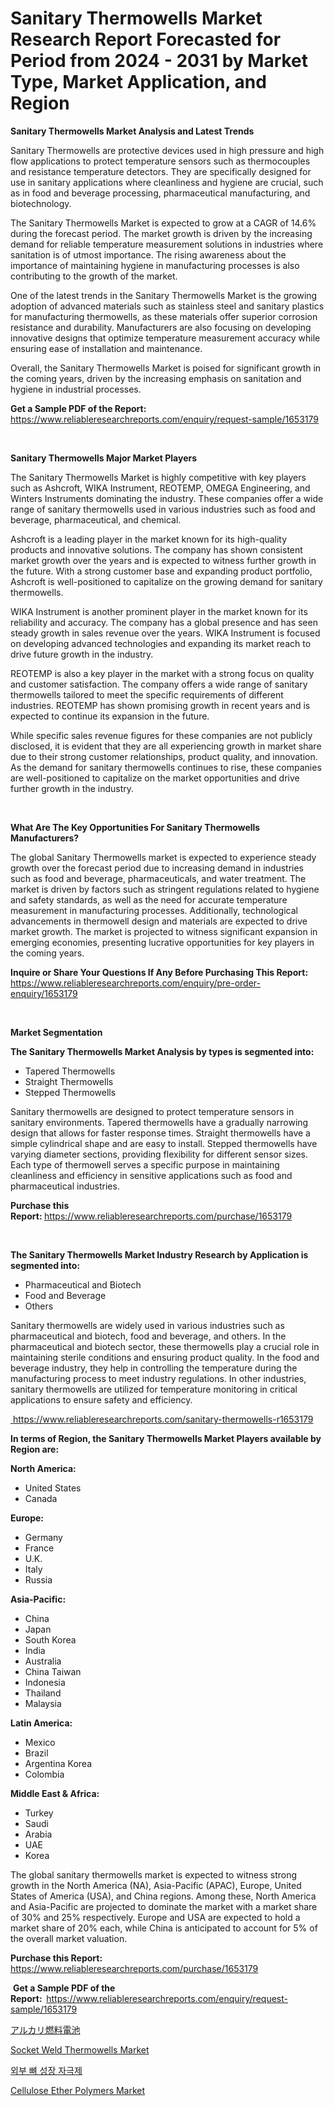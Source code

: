 <p><h1>Sanitary Thermowells Market Research Report Forecasted for Period from 2024 -  2031 by Market Type, Market Application, and Region</h1></p><p><strong>Sanitary Thermowells Market Analysis and Latest Trends</strong></p>
<p><p>Sanitary Thermowells are protective devices used in high pressure and high flow applications to protect temperature sensors such as thermocouples and resistance temperature detectors. They are specifically designed for use in sanitary applications where cleanliness and hygiene are crucial, such as in food and beverage processing, pharmaceutical manufacturing, and biotechnology.</p><p>The Sanitary Thermowells Market is expected to grow at a CAGR of 14.6% during the forecast period. The market growth is driven by the increasing demand for reliable temperature measurement solutions in industries where sanitation is of utmost importance. The rising awareness about the importance of maintaining hygiene in manufacturing processes is also contributing to the growth of the market.</p><p>One of the latest trends in the Sanitary Thermowells Market is the growing adoption of advanced materials such as stainless steel and sanitary plastics for manufacturing thermowells, as these materials offer superior corrosion resistance and durability. Manufacturers are also focusing on developing innovative designs that optimize temperature measurement accuracy while ensuring ease of installation and maintenance.</p><p>Overall, the Sanitary Thermowells Market is poised for significant growth in the coming years, driven by the increasing emphasis on sanitation and hygiene in industrial processes.</p></p>
<p><strong>Get a Sample PDF of the Report:&nbsp;</strong> <a href="https://www.reliableresearchreports.com/enquiry/request-sample/1653179">https://www.reliableresearchreports.com/enquiry/request-sample/1653179</a></p>
<p>&nbsp;</p>
<p><strong>Sanitary Thermowells Major Market Players</strong></p>
<p><p>The Sanitary Thermowells Market is highly competitive with key players such as Ashcroft, WIKA Instrument, REOTEMP, OMEGA Engineering, and Winters Instruments dominating the industry. These companies offer a wide range of sanitary thermowells used in various industries such as food and beverage, pharmaceutical, and chemical.</p><p>Ashcroft is a leading player in the market known for its high-quality products and innovative solutions. The company has shown consistent market growth over the years and is expected to witness further growth in the future. With a strong customer base and expanding product portfolio, Ashcroft is well-positioned to capitalize on the growing demand for sanitary thermowells.</p><p>WIKA Instrument is another prominent player in the market known for its reliability and accuracy. The company has a global presence and has seen steady growth in sales revenue over the years. WIKA Instrument is focused on developing advanced technologies and expanding its market reach to drive future growth in the industry.</p><p>REOTEMP is also a key player in the market with a strong focus on quality and customer satisfaction. The company offers a wide range of sanitary thermowells tailored to meet the specific requirements of different industries. REOTEMP has shown promising growth in recent years and is expected to continue its expansion in the future.</p><p>While specific sales revenue figures for these companies are not publicly disclosed, it is evident that they are all experiencing growth in market share due to their strong customer relationships, product quality, and innovation. As the demand for sanitary thermowells continues to rise, these companies are well-positioned to capitalize on the market opportunities and drive further growth in the industry.</p></p>
<p>&nbsp;</p>
<p><strong>What Are The Key Opportunities For Sanitary Thermowells Manufacturers?</strong></p>
<p><p>The global Sanitary Thermowells market is expected to experience steady growth over the forecast period due to increasing demand in industries such as food and beverage, pharmaceuticals, and water treatment. The market is driven by factors such as stringent regulations related to hygiene and safety standards, as well as the need for accurate temperature measurement in manufacturing processes. Additionally, technological advancements in thermowell design and materials are expected to drive market growth. The market is projected to witness significant expansion in emerging economies, presenting lucrative opportunities for key players in the coming years.</p></p>
<p><strong>Inquire or Share Your Questions If Any Before Purchasing This Report:</strong> <a href="https://www.reliableresearchreports.com/enquiry/pre-order-enquiry/1653179">https://www.reliableresearchreports.com/enquiry/pre-order-enquiry/1653179</a></p>
<p>&nbsp;</p>
<p><strong>Market Segmentation</strong></p>
<p><strong>The Sanitary Thermowells Market Analysis by types is segmented into:</strong></p>
<p><ul><li>Tapered Thermowells</li><li>Straight Thermowells</li><li>Stepped Thermowells</li></ul></p>
<p><p>Sanitary thermowells are designed to protect temperature sensors in sanitary environments. Tapered thermowells have a gradually narrowing design that allows for faster response times. Straight thermowells have a simple cylindrical shape and are easy to install. Stepped thermowells have varying diameter sections, providing flexibility for different sensor sizes. Each type of thermowell serves a specific purpose in maintaining cleanliness and efficiency in sensitive applications such as food and pharmaceutical industries.</p></p>
<p><strong>Purchase this Report:&nbsp;</strong><a href="https://www.reliableresearchreports.com/purchase/1653179">https://www.reliableresearchreports.com/purchase/1653179</a></p>
<p>&nbsp;</p>
<p><strong>The Sanitary Thermowells Market Industry Research by Application is segmented into:</strong></p>
<p><ul><li>Pharmaceutical and Biotech</li><li>Food and Beverage</li><li>Others</li></ul></p>
<p><p>Sanitary thermowells are widely used in various industries such as pharmaceutical and biotech, food and beverage, and others. In the pharmaceutical and biotech sector, these thermowells play a crucial role in maintaining sterile conditions and ensuring product quality. In the food and beverage industry, they help in controlling the temperature during the manufacturing process to meet industry regulations. In other industries, sanitary thermowells are utilized for temperature monitoring in critical applications to ensure safety and efficiency.</p></p>
<p><a href="https://www.reliableresearchreports.com/sanitary-thermowells-r1653179">&nbsp;https://www.reliableresearchreports.com/sanitary-thermowells-r1653179</a></p>
<p><strong>In terms of Region, the Sanitary Thermowells Market Players available by Region are:</strong></p>
<p>
    <p> <strong> North America: </strong>
        <ul>
            <li>United States</li>
            <li>Canada</li>
        </ul>
        </p> 
    <p> <strong> Europe: </strong>
        <ul>
            <li>Germany</li>
            <li>France</li>
            <li>U.K.</li>
            <li>Italy</li>
            <li>Russia</li>
        </ul>
        </p> 
    <p> <strong> Asia-Pacific: </strong>
        <ul>
            <li>China</li>
            <li>Japan</li>
            <li>South Korea</li>
            <li>India</li>
            <li>Australia</li>
            <li>China Taiwan</li>
            <li>Indonesia</li>
            <li>Thailand</li>
            <li>Malaysia</li>
        </ul>
        </p> 
    <p> <strong> Latin America: </strong>
        <ul>
            <li>Mexico</li>
            <li>Brazil</li>
            <li>Argentina Korea</li>
            <li>Colombia</li>
        </ul>
        </p> 
    <p> <strong> Middle East & Africa: </strong>
        <ul>
            <li>Turkey</li>
            <li>Saudi</li>
            <li>Arabia</li>
            <li>UAE</li>
            <li>Korea</li>
        </ul>
    </p>
    </p>
<p><p>The global sanitary thermowells market is expected to witness strong growth in the North America (NA), Asia-Pacific (APAC), Europe, United States of America (USA), and China regions. Among these, North America and Asia-Pacific are projected to dominate the market with a market share of 30% and 25% respectively. Europe and USA are expected to hold a market share of 20% each, while China is anticipated to account for 5% of the overall market valuation.</p></p>
<p><strong>Purchase this Report: </strong><a href="https://www.reliableresearchreports.com/purchase/1653179">https://www.reliableresearchreports.com/purchase/1653179</a></p>
<p>&nbsp;<strong>Get a Sample PDF of the Report:&nbsp;&nbsp;</strong><a href="https://www.reliableresearchreports.com/enquiry/request-sample/1653179">https://www.reliableresearchreports.com/enquiry/request-sample/1653179</a></p>
<p><strong></strong></p>
<p><p><a href="https://github.com/oqxogxyvqe90775/Market-Research-Report-List-2/blob/main/242089253075.md">アルカリ燃料電池</a></p><p><a href="https://github.com/RoccoManning/Market-Research-Report-List-4/blob/main/socket-weld-thermowells-market.md">Socket Weld Thermowells Market</a></p><p><a href="https://github.com/lzrvbyqzftro57/Market-Research-Report-List-2/blob/main/130576948990.md">외부 뼈 성장 자극제</a></p><p><a href="https://issuu.com/reportprime-2/docs/cellulose-ether-polymers-market-size-2030.pptx">Cellulose Ether Polymers Market</a></p></p>